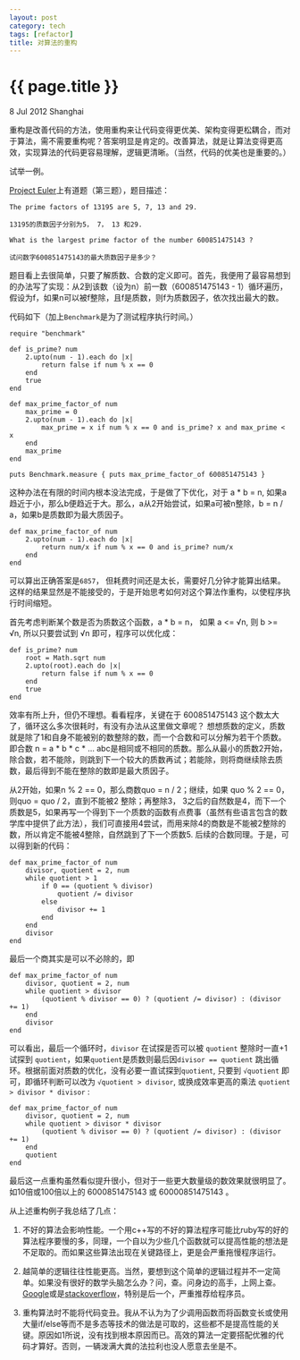 ```yaml
---
layout: post
category: tech
tags: [refactor]
title: 对算法的重构
---
```


{{ page.title }}
================

<p class="meta">8 Jul 2012 Shanghai </p>

重构是改善代码的方法，使用重构来让代码变得更优美、架构变得更松耦合，而对于算法，需不需要重构呢？答案明显是肯定的。改善算法，就是让算法变得更高效，实现算法的代码更容易理解，逻辑更清晰。（当然，代码的优美也是重要的。）

试举一例。

[Project Euler](http://projecteuler.net/)上有道题（第三题），题目描述：

	The prime factors of 13195 are 5, 7, 13 and 29.

	13195的质数因子分别为5， 7， 13 和29.

	What is the largest prime factor of the number 600851475143 ?

	试问数字600851475143的最大质数因子是多少？

题目看上去很简单，只要了解质数、合数的定义即可。首先，我便用了最容易想到的办法写了实现：从2到该数（设为n）前一数（600851475143 - 1）循环遍历，假设为f，如果n可以被f整除，且f是质数，则f为质数因子，依次找出最大的数。

代码如下（加上`Benchmark`是为了测试程序执行时间。）

	require "benchmark"

	def is_prime? num
		2.upto(num - 1).each do |x|
			return false if num % x == 0
		end
		true
	end

	def max_prime_factor_of num
		max_prime = 0
		2.upto(num - 1).each do |x|
			max_prime = x if num % x == 0 and is_prime? x and max_prime < x
		end
		max_prime
	end
	
	puts Benchmark.measure { puts max_prime_factor_of 600851475143 }

这种办法在有限的时间内根本没法完成，于是做了下优化，对于 a * b = n, 如果a趋近于小，那么b便趋近于大。那么，a从2开始尝试，如果a可被n整除，b = n / a，如果b是质数即为最大质因子。

	def max_prime_factor_of num
		2.upto(num - 1).each do |x|
			return num/x if num % x == 0 and is_prime? num/x 
		end
	end

可以算出正确答案是`6857`， 但耗费时间还是太长，需要好几分钟才能算出结果。这样的结果显然是不能接受的，于是开始思考如何对这个算法作重构，以使程序执行时间缩短。

首先考虑判断某个数是否为质数这个函数，a * b = n， 如果 a <= √n, 则 b >= √n, 所以只要尝试到 √n 即可，程序可以优化成： 

	def is_prime? num
		root = Math.sqrt num
		2.upto(root).each do |x|
			return false if num % x == 0
		end
		true
	end

效率有所上升，但仍不理想。看看程序，关键在于 600851475143 这个数太大了，循环这么多次很耗时，有没有办法从这里做文章呢？ 想想质数的定义，质数就是除了1和自身不能被别的数整除的数，而一个合数和可以分解为若干个质数。即合数 n = a * b * c * ... abc是相同或不相同的质数。那么从最小的质数2开始，除合数，若不能除，则跳到下一个较大的质数再试；若能除，则将商继续除去质数，最后得到不能在整除的数即是最大质因子。

从2开始，如果n % 2 == 0，那么商数quo = n / 2；继续，如果 quo % 2 == 0，则quo = quo / 2，直到不能被2 整除；再整除3， 3之后的自然数是4，而下一个质数是5，如果再写一个得到下一个质数的函数有点费事（虽然有些语言包含的数学库中提供了此方法），我们可直接用4尝试，而用来除4的商数是不能被2整除的数，所以肯定不能被4整除，自然跳到了下一个质数5. 后续的合数同理。于是，可以得到新的代码：

	def max_prime_factor_of num
		divisor, quotient = 2, num
		while quotient > 1
			if 0 == (quotient % divisor)
				quotient /= divisor
			else
				divisor += 1
			end
		end
		divisor
	end

最后一个商其实是可以不必除的，即 

	def max_prime_factor_of num
		divisor, quotient = 2, num
		while quotient > divisor
			(quotient % divisor == 0) ? (quotient /= divisor) : (divisor += 1)
		end
		divisor
	end

可以看出，最后一个循环时，`divisor` 在试探是否可以被 `quotient` 整除时一直+1试探到 `quotient`，如果`quotient`是质数则最后因`divisor == quotient` 跳出循环。根据前面对质数的优化，没有必要一直试探到`quotient`, 只要到 `√quotient` 即可，即循环判断可以改为 `√quotient > divisor`, 或换成效率更高的乘法 `quotient > divisor * divisor` :

	def max_prime_factor_of num
		divisor, quotient = 2, num
		while quotient > divisor * divisor
			(quotient % divisor == 0) ? (quotient /= divisor) : (divisor += 1)
		end
		quotient
	end

最后这一点重构虽然看似提升很小，但对于一些更大数量级的数效果就很明显了。如10倍或100倍以上的 6000851475143 或 60000851475143 。

从上述重构例子我总结了几点：

1. 不好的算法会影响性能。一个用c++写的不好的算法程序可能比ruby写的好的算法程序要慢的多，同理，一个自以为少些几个函数就可以提高性能的想法是不足取的。而如果这些算法出现在关键路径上，更是会严重拖慢程序运行。

2. 越简单的逻辑往往性能更高。当然，要想到这个简单的逻辑过程并不一定简单。如果没有很好的数学头脑怎么办？问，查。问身边的高手，上网上查。[Google](https://www.google.com/)或是[stackoverflow](http://stackoverflow.com/)，特别是后一个，严重推荐给程序员。

3. 重构算法时不能将代码变丑。我从不认为为了少调用函数而将函数变长或使用大量if/else等而不是多态等技术的做法是可取的，这些都不是提高性能的关键。原因如1所说，没有找到根本原因而已。高效的算法一定要搭配优雅的代码才算好。否则，一辆泼满大粪的法拉利也没人愿意去坐是不。
